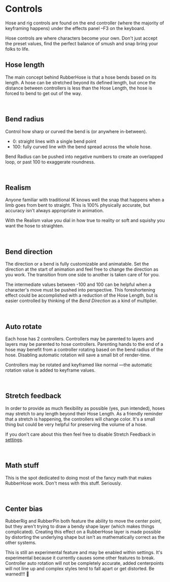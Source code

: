 # Controls
Hose and rig controls are found on the end controller (where the majority of keyframing happens) under the effects panel –F3 on the keyboard.

Hose controls are  where characters become your own. Don't just accept the preset values, find the perfect balance of smush and snap bring your folks to life.

## Hose length

<Screenshot 
    url="/rubberhose2/ctrl-length.gif" 
    alt="RH2 hose length"
    width="350px" 
    right />

The main concept behind RubberHose is that a hose bends based on its length. A hose can be stretched beyond its defined length, but once the distance between controllers is less than the Hose Length, the hose is forced to bend to get out of the way. 


<br />

## Bend radius

<Screenshot 
    url="/rubberhose2/ctrl-radius.gif" 
    alt="RH2 bend radius"
    width="350px" 
    right />

Control how sharp or curved the bend is (or anywhere in-between). 

- 0: straight lines with a single bend point
- 100: fully curved line with the bend spread across the whole hose.

Bend Radius can be pushed into negative numbers to create an overlapped loop, or past 100 to exaggerate roundness. 


<br />

## Realism

<Screenshot 
    url="/rubberhose2/ctrl-realism.gif" 
    alt="RH2 realism"
    width="350px" 
    right />

Anyone familiar with traditional IK knows well the snap that happens when a limb goes from bent to straight. This is 100% physically accurate, but accuracy isn't always appropriate in animation. 

With the Realism value you dial in how true to reality or soft and squishy you want the hose to straighten.  


<br />

## Bend direction

<Screenshot 
    url="/rubberhose2/ctrl-direction.gif" 
    alt="RH2 bend direction"
    width="350px" 
    right />

The direction or a bend is fully customizable and animatable. Set the direction at the start of animation and feel free to change the direction as you work. The transition from one side to another is taken care of for you. 

The intermediate values between -100 and 100 can be helpful when a character's move must be pushed into perspective. This foreshortening effect could be accomplished with a reduction of the Hose Length, but is easier controlled by thinking of the *Bend Direction* as a kind of multiplier. 


<br />

## Auto rotate

<Screenshot 
    url="/rubberhose2/ctrl-autorotate.gif" 
    alt="RH2 auto rotate"
    width="350px" 
    right />

Each hose has 2 controllers. Controllers may be parented to layers and layers may be parented to hose controllers. Parenting hands to the end of a hose may benefit from a controller rotating based on the bend radius of the hose. Disabling automatic rotation will save a small bit of render-time.

Controllers may be rotated and keyframed like normal —the automatic rotation value is added to keyframe values.  


<br />

## Stretch feedback

<Screenshot 
    url="/rubberhose2/ctrl-stretch.gif" 
    alt="RH2 stretch feedback"
    width="350px" 
    right />


In order to provide as much flexibility as possible (yes, pun intended), hoses may stretch to any length beyond their Hose Length. As a friendly reminder that a stretch is happening, the controllers will change color. It's a small thing but could be very helpful for preserving the volume of a hose. 

If you don't care about this then feel free to disable Stretch Feedback in [settings](manage.html#settings). 


<br />

## Math stuff

<Screenshot 
    url="/rubberhose2/ctrl-bernie.gif" 
    alt="RH2 math stuff"
    width="350px" 
    right />



This is the spot dedicated to doing most of the fancy math that makes RubberHose work. Don't mess with this stuff. Seriously. 


<br />

## Center bias

<Screenshot 
    url="/rubberhose2/ctrl-bias.gif" 
    alt="RH2 center bias"
    width="350px" 
    right />



RubberRig and RubberPin both feature the ability to move the center point, but they aren't trying to draw a bendy shape layer (which makes things complicated). Creating this effect on a RubberHose layer is made possible by distorting the underlying shape but isn't as mathematically correct as the other systems.

This is still an experimental feature and may be enabled within settings. It's experimental because it currently causes some other features to break. Controller auto rotation will not be completely accurate, added centerpoints will not line up and complex styles tend to fall apart or get distorted. Be warned!!! 🦂